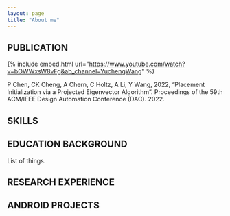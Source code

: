```yaml
---
layout: page
title: "About me"
---
```

## PUBLICATION

{% include embed.html url="https://www.youtube.com/watch?v=bOWWxsW8vFg&ab_channel=YuchengWang" %}

P Chen, CK Cheng, A Chern, C Holtz, A Li, Y Wang, 2022, “Placement Initialization via a Projected Eigenvector Algorithm”. Proceedings of the 59th ACM/IEEE Design Automation Conference (DAC). 2022.

## SKILLS

## EDUCATION BACKGROUND
List of things.

## RESEARCH EXPERIENCE

## ANDROID PROJECTS
